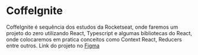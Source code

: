 # CoffeIgnite

CoffeIgnite é sequência dos estudos da Rocketseat, onde faremos um projeto do zero utilizando React, Typescript 
e algumas bibliotecas do React, onde colocaremos em pratica conceitos como Context React, Reducers entre outros.
Link do projeto no <a href="https://www.figma.com/file/fv4btAS6y5sH1WTJsSpcOk/Coffee-Delivery-(Copy)?node-id=2%3A1550">Figma </a>
